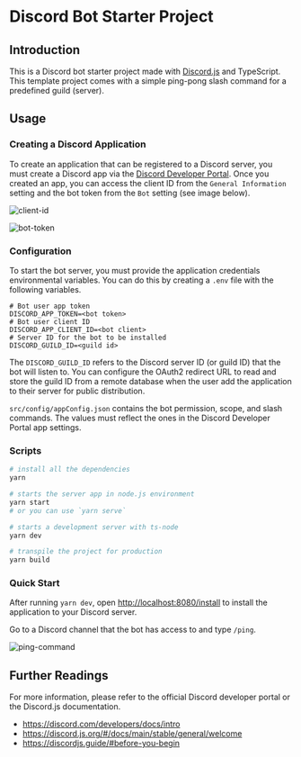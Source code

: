 # Discord Bot Starter Project

## Introduction

This is a Discord bot starter project made with [Discord.js](https://discord.js.org/) and TypeScript.
This template project comes with a simple ping-pong slash command for a predefined guild (server).

## Usage

### Creating a Discord Application

To create an application that can be registered to a Discord server, you must create a Discord app via the [Discord Developer Portal](https://discord.com/developers/applications).
Once you created an app, you can access the client ID from the `General Information` setting and the bot token from the `Bot` setting (see image below).

![client-id](https://user-images.githubusercontent.com/40356749/134047191-8ea55a38-f398-4021-b8dc-9f5aedbf7463.png)

![bot-token](https://user-images.githubusercontent.com/40356749/134047251-93424ac3-bb8a-42a7-9dad-5a3855395abe.png)

### Configuration

To start the bot server, you must provide the application credentials environmental variables.
You can do this by creating a `.env` file with the following variables.

```env
# Bot user app token
DISCORD_APP_TOKEN=<bot token>
# Bot user client ID
DISCORD_APP_CLIENT_ID=<bot client>
# Server ID for the bot to be installed
DISCORD_GUILD_ID=<guild id>
```

The `DISCORD_GUILD_ID` refers to the Discord server ID (or guild ID) that the bot will listen to.
You can configure the OAuth2 redirect URL to read and store the guild ID from a remote database when the user add the application to their server for public distribution.

`src/config/appConfig.json` contains the bot permission, scope, and slash commands.
The values must reflect the ones in the Discord Developer Portal app settings.

### Scripts

```bash
# install all the dependencies
yarn

# starts the server app in node.js environment
yarn start
# or you can use `yarn serve`

# starts a development server with ts-node
yarn dev

# transpile the project for production
yarn build
```

### Quick Start

After running `yarn dev`, open <http://localhost:8080/install> to install the application to your Discord server.

Go to a Discord channel that the bot has access to and type `/ping`.

![ping-command](https://user-images.githubusercontent.com/40356749/134050635-43de75ca-24ae-442c-8e9d-9aa75137e09f.png)

## Further Readings

For more information, please refer to the official Discord developer portal or the Discord.js documentation.

- <https://discord.com/developers/docs/intro>
- <https://discord.js.org/#/docs/main/stable/general/welcome>
- <https://discordjs.guide/#before-you-begin>
